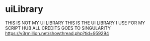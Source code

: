 # uiLibrary
THIS IS NOT MY UI LIBRARY
THIS IS THE UI LIBRARY I USE FOR MY SCRIPT HUB 
ALL CREDITS GOES TO SINGULARITY
https://v3rmillion.net/showthread.php?tid=959294
